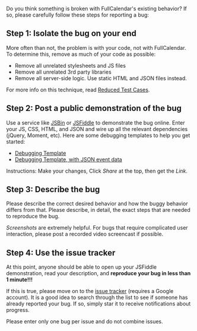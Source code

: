 Do you think something is broken with FullCalendar's existing behavior? If so, please carefully follow these steps for reporting a bug:


## Step 1: Isolate the bug on your end

More often than not, the problem is with your code, not with FullCalendar. To determine this, remove as much of your code as possible:

- Remove all unrelated stylesheets and JS files
- Remove all unrelated 3rd party libraries
- Remove all server-side logic. Use static HTML and JSON files instead.

For more info on this technique, read [Reduced Test Cases](http://css-tricks.com/reduced-test-cases/).


## Step 2: Post a public demonstration of the bug

Use a service like [JSBin](http://jsbin.com/) or [JSFiddle](http://jsfiddle.net/) to demonstrate the bug online. Enter your JS, CSS, HTML, and JSON and wire up all the relevant dependencies (jQuery, Moment, etc). Here are some debugging templates to help you get started:

- <a href='../playground/jsbin.php' target='_blank'>Debugging Template</a>
- <a href='../playground/jsbin.php?demo=json' target='_blank'>Debugging Template, with JSON event data</a>

Instructions: Make your changes, Click *Share* at the top, then get the *Link*.


## Step 3: Describe the bug

Please describe the correct desired behavior and how the buggy behavior differs from that. Please describe, in detail, the exact steps that are needed to reproduce the bug.

*Screenshots* are extremely helpful. For bugs that require complicated user interaction, please post a recorded video screencast if possible.


## Step 4: Use the issue tracker

At this point, anyone should be able to open up your JSFiddle demonstration, read your description, and **reproduce your bug in less than 1 minute!!!**

If this is true, please move on to the [issue tracker](https://code.google.com/p/fullcalendar/issues/list) (requires a Google account). It is a good idea to search through the list to see if someone has already reported your bug. If so, simply star it to receive notifications about progress.

Please enter only one bug per issue and do not combine issues.